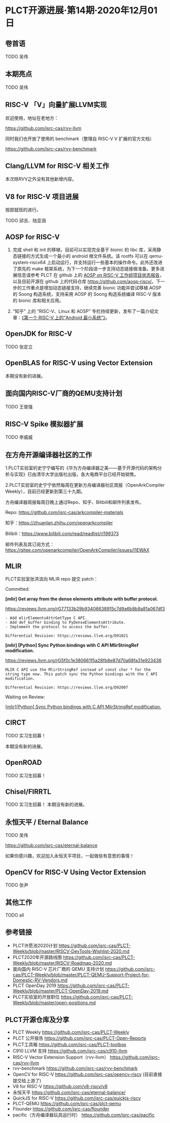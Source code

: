 # PLCT开源进展·第14期·2020年12月01日

## 卷首语

TODO 吴伟

## 本期亮点

TODO 吴伟

## RISC-V 「V」向量扩展LLVM实现

欢迎使用，地址在老地方：

https://github.com/isrc-cas/rvv-llvm

同时我们也开放了使用的 benchmark（整理自 RISC-V V 扩展的官方文档）

https://github.com/isrc-cas/rvv-benchmark

## Clang/LLVM for RISC-V 相关工作

本次除RVV之外没有其他新增内容。

## V8 for RISC-V 项目进展

按部就班的进行。

TODO 邱吉、陆亚涵

## AOSP for RISC-V

1. 完成 shell 和 init 的移植，目前可以实现完全基于 bionic 的 libc 库，采用静态链接的方式生成一个最小的 android 根文件系统。该 rootfs 可以在 qemu-system-riscv64 上启动运行，并支持运行一些基本的操作命令。此外还改进了原先的 make 框架系统，为下一个阶段进一步支持动态链接做准备。更多进展信息请参考 PLCT 在 github 上的 [AOSP on RISC-V 工作组项目状态报告](https://github.com/aosp-riscv/working-group/blob/master/README_zh.md)，以及目前开源在 github 上的代码仓库 <https://github.com/aosp-riscv/>。下一步的工作重点是增加动态链接支持，继续完善 bionic 功能并尝试移植 AOSP 的 Soong 构造系统，支持采用 AOSP 的 Soong 构造系统编译 RISC-V 版本的 bionic 库和相关应用。

2. “知乎” 上的 “RISC-V、Linux 和 AOSP” 专栏持续更新，发布了一篇介绍文章：[《第一个 RISC-V 上的“Android 最小系统”》](https://zhuanlan.zhihu.com/p/302870095)。

## OpenJDK for RISC-V

TODO 张定立

## OpenBLAS for RISC-V using Vector Extension

本期没有新的进展。

## 面向国内RISC-V厂商的QEMU支持计划

TODO 王俊强

## RISC-V Spike 模拟器扩展

TODO 李威威

## 在方舟开源编译器社区的工作

1.PLCT实验室的史宁宁编写的《华为方舟编译器之美——基于开源代码的架构分析与实现》已由清华大学出版社出版，各大电商平台已经开始销售。

2.PLCT实验室的史宁宁依然每周在更新方舟编译器社区周报（OpenArkCompiler Weekly），目前已经更新到第三十九期。

  方舟编译器周报每周日晚上通过Repo、知乎、Bilibili和邮件列表发布。

  Repo: https://github.com/isrc-cas/arkcompiler-materials

  知乎：https://zhuanlan.zhihu.com/openarkcompiler

  Bilibili：https://www.bilibili.com/read/readlist/rl199373

  邮件列表及其订阅方式：https://gitee.com/openarkcompiler/OpenArkCompiler/issues/I1EWAX

## MLIR

PLCT实验室张洪滨向 MLIR repo 提交 patch：

Committed:

**[mlir] Get array from the dense elements attribute with buffer protocol.**

https://reviews.llvm.org/rG77133b29b93406638915c7d9a6b8b8a81a067df3

```
- Add mlirElementsAttrGetType C API.
- Add def_buffer binding to PyDenseElementsAttribute.
- Implement the protocol to access the buffer.

Differential Revision: https://reviews.llvm.org/D91021
```

**[mlir] [Python] Sync Python bindings with C API MlirStringRef modification.**

https://reviews.llvm.org/rG5f0c1e380661f5a28fb8e87d70a68fa31e923436

```
MLIR C API use the MlirStringRef instead of const char * for the string type now. This patch sync the Python bindings with the C API modification.

Differential Revision: https://reviews.llvm.org/D92007
```

Waiting on Review:

 [[mlir\][Python] Sync Python bindings with C API MlirStringRef modification.](https://reviews.llvm.org/D92007)

## CIRCT

TODO 实习生招募！

本期没有新的进展。

## OpenROAD

TODO 实习生招募！

## Chisel/FIRRTL

TODO 实习生招募！
本期没有新的进展。

## 永恒天平 / Eternal Balance

TODO 吴伟

https://github.com/isrc-cas/eternal-balance

如果你感兴趣，欢迎加入永恒天平项目，一起做些有意思的事情！

## OpenCV for RISC-V Using Vector Extension

TODO 张尹

## 其他工作

TODO all

## 参考链接

- PLCT许愿池2020计划 https://github.com/isrc-cas/PLCT-Weekly/blob/master/RISCV-DevTools-Wishlist-2020.md
- PLCT2020年开源路线图 https://github.com/isrc-cas/PLCT-Weekly/blob/master/RISCV-Roadmap-2020.md
- 面向国内 RISC-V 芯片厂商的 QEMU 支持计划 https://github.com/isrc-cas/PLCT-Weekly/blob/master/PLCT-QEMU-Support-Project-for-Domestic-RV-Vendors.md
- PLCT OpenDay 2019 https://github.com/isrc-cas/PLCT-Weekly/blob/master/PLCT-OpenDay-2019.md
- PLCT实验室的开放职位 https://github.com/isrc-cas/PLCT-Weekly/blob/master/open-positions.md

## PLCT开源仓库及分享

- PLCT Weekly https://github.com/isrc-cas/PLCT-Weekly
- PLCT 公开报告 https://github.com/isrc-cas/PLCT-Open-Reports
- PLCT工具箱 https://github.com/isrc-cas/PLCT-toolbox
- C910 LLVM 支持 https://github.com/isrc-cas/c910-llvm
- RISC-V Vector Extension Support（rvv-llvm） https://github.com/isrc-cas/rvv-llvm
- rvv-benchmark https://github.com/isrc-cas/rvv-benchmark
- OpenCV for RISC-V https://github.com/isrc-cas/opencv-riscv (目前直接提交给上游了)
- V8 for RISC-V https://github.com/v8-riscv/v8
- 永恒天平 https://github.com/isrc-cas/eternal-balance/
- QuickJS for RISC-V https://github.com/isrc-cas/quickjs-riscv
- PLCT-QEMU https://github.com/isrc-cas/plct-qemu
- Flounder https://github.com/isrc-cas/flounder
- pacific（方舟编译器玩具运行时） https://github.com/isrc-cas/pacific
